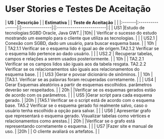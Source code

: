 # User Stories e Testes De Aceitação #

| **US** | **Descrição** | | **Estimativa** | | **Teste de Aceitação** | |
|:-------|:----------------|:|:---------------|:|:-------------------------|:|
| US1 |Estudo de tecnologias:SGBD Oracle, Java GWT.| |10h| | Verificar o sucesso do estudo mostrando um exemplo para o cliente que utiliza as tecnologias. | |
| US2.1 | Conexão com SGBD, dado um usuário, para buscar esquema base. | | 10h | | TA2.1.1 Verificar se o esquema lido é igual ao de origem.TA2.1.2 Verificar se o esquema lido pertence ao dado usuário. | |
| US2.2 | Recuperar tabelas, campos e relações a serem usados posteriormente. | | 10h | | TA2.2.1 Verificar se os campos lidos são iguais aos da tabela resgata. TA2.2.2 Verificar se os relacionamentos são iguais aos relacionamentos do esquema base. | |
| US3 |Gerar e povoar dicionário de sinôminos. | | 10h | |TA3.1. Verificar se as palavras foram recuperadas corretamente. | |
| US4 | Gerar Esquemas aleatórios a partir de esquemas escolhidos. parâmetros deverão ser respeitados. | | 20h | |Verificar se os esquemas gerados estão de acordo com os parâmetros.  | |
| US5 |Gerar script  para cada esquema gerado. | |20h | |TA5.1 Verificar se o script está de acordo com o esquema base. TA5.2 Verificar se o esquema gerado foi realmente salvo, caso o usuário tenha escolhido a opção para salvar.  | |
| US6 | Apresentar grafo que representará o esquema gerado. Visualizar tabelas como vértices e relacionamentos como arestas.| | 20h | |Verificar se o grafo está representando corretamente o esquema.  | |
| US7 |Fazer site e manual de uso.  | |20h  | | O cliente avaliará os artefatos. | |